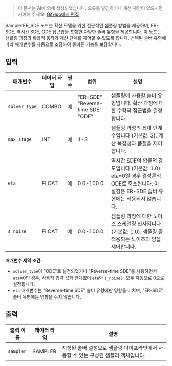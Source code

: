 > 이 문서는 AI에 의해 생성되었습니다. 오류를 발견하거나 개선 제안이 있으시면 기여해 주세요! [GitHub에서 편집](https://github.com/Comfy-Org/embedded-docs/blob/main/comfyui_embedded_docs/docs/SamplerER_SDE/ko.md)

SamplerER_SDE 노드는 확산 모델을 위한 전문적인 샘플링 방법을 제공하며, ER-SDE, 역시간 SDE, ODE 접근법을 포함한 다양한 솔버 유형을 제공합니다. 이 노드는 샘플링 과정의 확률적 동작과 계산 단계를 제어할 수 있도록 합니다. 선택된 솔버 유형에 따라 매개변수를 자동으로 조정하여 올바른 기능을 보장합니다.

## 입력

| 매개변수 | 데이터 타입 | 필수 | 범위 | 설명 |
|-----------|-----------|----------|-------|-------------|
| `solver_type` | COMBO | 예 | "ER-SDE"<br>"Reverse-time SDE"<br>"ODE" | 샘플링에 사용할 솔버 유형입니다. 확산 과정에 대한 수학적 접근법을 결정합니다. |
| `max_stage` | INT | 예 | 1-3 | 샘플링 과정의 최대 단계 수입니다 (기본값: 3). 계산 복잡성과 품질을 제어합니다. |
| `eta` | FLOAT | 예 | 0.0-100.0 | 역시간 SDE의 확률적 강도입니다 (기본값: 1.0). eta=0일 경우 결정론적 ODE로 축소됩니다. 이 설정은 ER-SDE 솔버 유형에는 적용되지 않습니다. |
| `s_noise` | FLOAT | 예 | 0.0-100.0 | 샘플링 과정에 대한 노이즈 스케일링 인자입니다 (기본값: 1.0). 샘플링 중 적용되는 노이즈의 양을 제어합니다. |

**매개변수 제약 조건:**

- `solver_type`이 "ODE"로 설정되었거나 "Reverse-time SDE"를 사용하면서 `eta`=0인 경우, 사용자 입력 값과 관계없이 `eta`와 `s_noise`는 모두 자동으로 0으로 설정됩니다.
- `eta` 매개변수는 "Reverse-time SDE" 솔버 유형에만 영향을 미치며, "ER-SDE" 솔버 유형에는 영향을 주지 않습니다.

## 출력

| 출력 이름 | 데이터 타입 | 설명 |
|-------------|-----------|-------------|
| `sampler` | SAMPLER | 지정된 솔버 설정으로 샘플링 파이프라인에서 사용할 수 있는 구성된 샘플러 객체입니다. |
